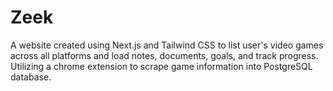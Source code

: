 # Zeek
A website created using Next.js and Tailwind CSS to list user's video games across all platforms and load notes, documents, goals, and track progress. Utilizing a chrome extension to scrape game information into PostgreSQL database.
